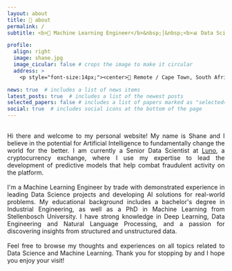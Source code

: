 ```yaml
---
layout: about
title: 👋 about
permalink: /
subtitle: <b>🦾 Machine Learning Engineer</b>&nbsp;│&nbsp;<b>📊 Data Scientist</b>&nbsp;│&nbsp;<b>🗣️ NLP Specialist</b>

profile:
  align: right
  image: shane.jpg
  image_cicular: false # crops the image to make it circular
  address: >
    <p style="font-size:14px;"><center>📍 Remote / Cape Town, South Africa</center></p>

news: true  # includes a list of news items
latest_posts: true  # includes a list of the newest posts
selected_papers: false # includes a list of papers marked as "selected={true}"
social: true  # includes social icons at the bottom of the page
---
```


<p align="justify">
<br>
Hi there and welcome to my personal website! My name is Shane and I believe in the potential for Artificial Intelligence to fundamentally change the world for the better. I am currently a Senior Data Scientist at <a href='http://www.luno.com'>Luno</a>, a cryptocurrency exchange, where I use my expertise to lead the development of predictive models that help combat fraudulent activity on the platform.
<br><br>
I'm a Machine Learning Engineer by trade with demonstrated experience in leading Data Science projects and developing AI solutions for real-world problems. My educational background includes a bachelor's degree in Industrial Engineering, as well as a PhD in Machine Learning from Stellenbosch University. I have strong knowledge in Deep Learning, Data Engineering and Natural Language Processing, and a passion for discovering insights from structured and unstructured data.
<br><br>
Feel free to browse my thoughts and experiences on all topics related to Data Science and Machine Learning. Thank you for stopping by and I hope you enjoy your visit!
</p>
